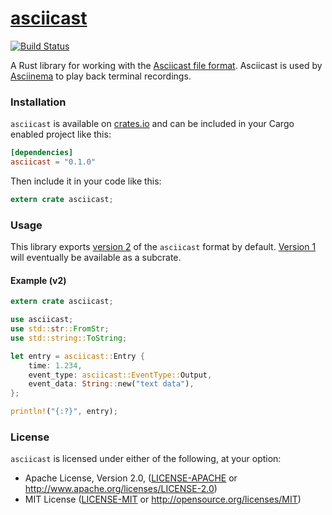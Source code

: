 # [asciicast]

[![Build Status](https://travis-ci.org/LegNeato/asciicast-rs.svg?branch=master)](https://travis-ci.org/LegNeato/asciicast-rs)

A Rust library for working with the [Asciicast file format][versions].
Asciicast is used by [Asciinema][asciinema] to play back terminal
recordings.

### Installation

`asciicast` is available on [crates.io](https://crates.io/crates/asciicast) and can be included in your Cargo enabled project like this:

```toml
[dependencies]
asciicast = "0.1.0"
```

Then include it in your code like this:

```rust
extern crate asciicast;
```

### Usage

This library exports [version 2][v2] of the `asciicast` format by default. [Version 1][v1] will eventually be available as a subcrate.

#### Example (v2)

```rust
extern crate asciicast;

use asciicast;
use std::str::FromStr;
use std::string::ToString;

let entry = asciicast::Entry {
    time: 1.234,
    event_type: asciicast::EventType::Output,
    event_data: String::new("text data"),
};

println!("{:?}", entry);
```

### License

`asciicast` is licensed under either of the following, at your option:

* Apache License, Version 2.0, ([LICENSE-APACHE](LICENSE-APACHE) or http://www.apache.org/licenses/LICENSE-2.0)
* MIT License ([LICENSE-MIT](LICENSE-MIT) or http://opensource.org/licenses/MIT)

[asciicast]: https://github.com/LegNeato/asciicast-rs
[asciinema]: https://asciinema.org
[v1]: https://github.com/asciinema/asciinema/blob/develop/doc/asciicast-v1.md
[v2]: https://github.com/asciinema/asciinema/blob/develop/doc/asciicast-v2.md
[versions]: https://github.com/asciinema/asciinema/tree/develop/doc
